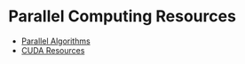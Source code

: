# Parallel Computing Resources

* [Parallel Algorithms](https://github.com/54ur4v/parallel_computing_resources/blob/master/algorithms.md)
* [CUDA Resources](https://github.com/54ur4v/parallel_computing_resources/blob/master/cuda.md)
